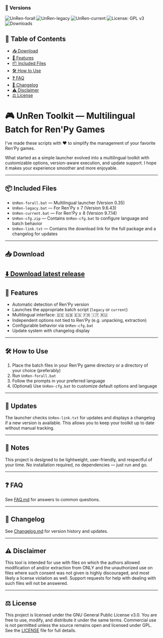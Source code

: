 ### 🔖 Versions

![UnRen-forall](https://img.shields.io/badge/UnRen--forall-0.35-blue)
![UnRen-legacy](https://img.shields.io/badge/UnRen--legacy-9.6.43-green)
![UnRen-current](https://img.shields.io/badge/UnRen--current-9.7.14-purple)
![License: GPL v3](https://img.shields.io/badge/License-GPLv3-blue.svg)
![Downloads](https://img.shields.io/github/downloads/Lurmel/UnRen-forall/total)


## 📑 Table of Contents

- [📥 Download](#-download)
- [🔧 Features](#-features)
- [📦 Included Files](#-included-files)
- [🛠️ How to Use](#how-to-use)
- [❓ FAQ](#-faq)
- [📜 Changelog](#-changelog)
- [⚠️ Disclaimer](#disclaimer)
- [⚖️ License](#license)

# 🎮 UnRen Toolkit — Multilingual Batch for Ren'Py Games

I've made these scripts with ❤️ to simplify the management of your favorite Ren'Py games.

What started as a simple launcher evolved into a multilingual toolkit with customizable options, version-aware execution, and update support. I hope it makes your experience smoother and more enjoyable.

---

## 📦 Included Files

- `UnRen-forall.bat` — Multilingual launcher (Version 0.35)
- `UnRen-legacy.bat` — For Ren'Py ≤ 7 (Version 9.6.43)
- `UnRen-current.bat` — For Ren'Py ≥ 8 (Version 9.7.14)
- `UnRen-cfg.zip` — Contains `UnRen-cfg.bat` to configure language and batch behavior
- `UnRen-link.txt` — Contains the download link for the full package and a changelog for updates

---

## 📥 Download

[⬇️ Download latest release](https://github.com/Lurmel/UnRen-forall/releases/download/UnRen-forall-la_0.35-le_9.6.47-cu_9.7.14/UnRen-forall-la_0.35-le_9.6.47-cu_9.7.14.zip)
---

## 🚀 Features

- Automatic detection of Ren'Py version
- Launches the appropriate batch script (`legacy` or `current`)
- Multilingual interface: 🇩🇪 🇬🇧 🇪🇸 🇫🇷 🇮🇹 🇷🇺
- Independent options not tied to Ren'Py (e.g. unpacking, extraction)
- Configurable behavior via `UnRen-cfg.bat`
- Update system with changelog display

---

<a name="how-to-use"></a>
## 🛠️ How to Use

1. Place the batch files in your Ren'Py game directory or a directory of your choice (preferably)
2. Run `UnRen-forall.bat`
3. Follow the prompts in your preferred language
4. (Optional) Use `UnRen-cfg.bat` to customize default options and language

---

## 📡 Updates

The launcher checks `UnRen-link.txt` for updates and displays a changelog if a new version is available. This allows you to keep your toolkit up to date without manual tracking.

---

## 🧠 Notes

This project is designed to be lightweight, user-friendly, and respectful of your time. No installation required, no dependencies — just run and go.

---

## ❓ FAQ

See [FAQ.md](FAQ.md) for answers to common questions.

---

## 📜 Changelog

See [Changelog.md](Changelog.md) for version history and updates.

---

<a name="disclaimer"></a>
## ⚠️ Disclaimer

This tool is intended for use with files on which the authors allowed modification of and/or extraction from ONLY and the unauthorized use on files where such consent was not given is highly discouraged, and most likely a license violation as well. Support requests for help with dealing with such files will not be answered.

---

<a name="license"></a>
## ⚖️ License

This project is licensed under the GNU General Public License v3.0.
You are free to use, modify, and distribute it under the same terms.
Commercial use is not permitted unless the source remains open and licensed under GPL.
See the [LICENSE](LICENSE) file for full details.











